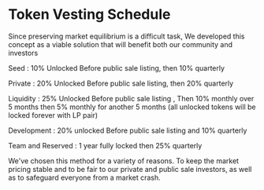 # Token Vesting Schedule

Since preserving market equilibrium is a difficult task, We developed this concept as a viable solution that will benefit both our community and investors

Seed : 10% Unlocked Before public sale listing, then 10% quarterly

Private : 20% Unlocked Before public sale listing, then 20% quarterly

Liquidity : 25% Unlocked Before public sale listing , Then 10% monthly over 5 months then 5% monthly for another 5 months (all unlocked tokens will be locked forever with LP pair)

Development : 20% unlocked Before public sale listing and 10% quarterly

Team and Reserved : 1 year fully locked then 25% quarterly

We've chosen this method for a variety of reasons. To keep the market pricing stable and to be fair to our private and public sale investors, as well as to safeguard everyone from a market crash.
